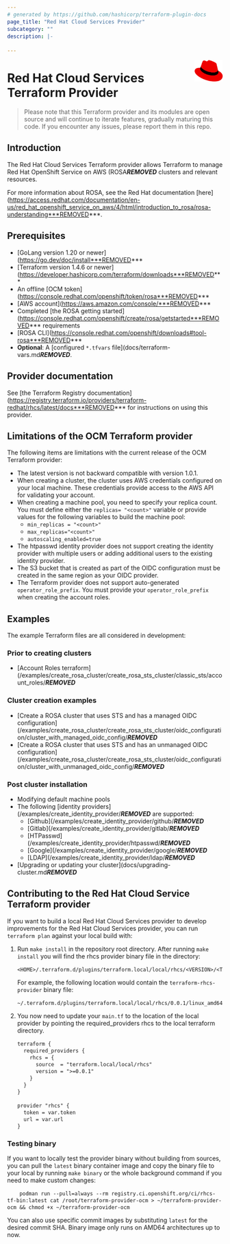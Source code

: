 ```yaml
---
# generated by https://github.com/hashicorp/terraform-plugin-docs
page_title: "Red Hat Cloud Services Provider"
subcategory: ""
description: |-
  
---
```

<a href="https://redhat.com">
    <img src=".github/Logo_Red_Hat.png" alt="Red Hat logo" title="Red Hat" align="right" height="50" />
</a>

# Red Hat Cloud Services Terraform Provider

> Please note that this Terraform provider and its modules are open source and will continue to iterate features, gradually maturing this code.
> If you encounter any issues, please report them in this repo.

## Introduction

The Red Hat Cloud Services Terraform provider allows Terraform to manage Red Hat OpenShift Service on AWS (ROSA***REMOVED*** clusters and relevant resources.

For more information about ROSA, see the Red Hat documentation [here](https://access.redhat.com/documentation/en-us/red_hat_openshift_service_on_aws/4/html/introduction_to_rosa/rosa-understanding***REMOVED***.

## Prerequisites 
* [GoLang version 1.20 or newer](https://go.dev/doc/install***REMOVED***
* [Terraform version 1.4.6 or newer](https://developer.hashicorp.com/terraform/downloads***REMOVED***
* An offline [OCM token](https://console.redhat.com/openshift/token/rosa***REMOVED***
* [AWS account](https://aws.amazon.com/console/***REMOVED***
* Completed [the ROSA getting started](https://console.redhat.com/openshift/create/rosa/getstarted***REMOVED*** requirements
* [ROSA CLI](https://console.redhat.com/openshift/downloads#tool-rosa***REMOVED***
* **Optional**: A [configured `*.tfvars` file](docs/terraform-vars.md***REMOVED***.

## Provider documentation

See [the Terraform Registry documentation](https://registry.terraform.io/providers/terraform-redhat/rhcs/latest/docs***REMOVED*** for instructions on using this provider.

## Limitations of the OCM Terraform provider

The following items are limitations with the current release of the OCM Terraform provider:

* The latest version is not backward compatible with version 1.0.1.
* When creating a cluster, the cluster uses AWS credentials configured on your local machine. These credentials provide access to the AWS API for validating your account.
* When creating a machine pool, you need to specify your replica count. You must define either the `replicas= "<count>"` variable or provide values for the following variables to build the machine pool:  
   * `min_replicas = "<count>"` 
   * `max_replicas="<count>"` 
   * `autoscaling_enabled=true`
* The htpasswd identity provider does not support creating the identity provider with multiple users or adding additional users to the existing identity provider.
* The S3 bucket that is created as part of the OIDC configuration must be created in the same region as your OIDC provider.
* The Terraform provider does not support auto-generated `operator_role_prefix`. You must provide your `operator_role_prefix` when creating the account roles.

## Examples

The example Terraform files are all considered in development:
### Prior to creating clusters
* [Account Roles terraform](/examples/create_rosa_cluster/create_rosa_sts_cluster/classic_sts/account_roles/***REMOVED***
### Cluster creation examples
* [Create a ROSA cluster that uses STS and has a managed OIDC configuration](/examples/create_rosa_cluster/create_rosa_sts_cluster/oidc_configuration/cluster_with_managed_oidc_config/***REMOVED***
* [Create a ROSA cluster that uses STS and has an unmanaged OIDC configuration](/examples/create_rosa_cluster/create_rosa_sts_cluster/oidc_configuration/cluster_with_unmanaged_oidc_config/***REMOVED***

### Post cluster installation
* Modifying default machine pools
* The following [identity providers](/examples/create_identity_provider/***REMOVED*** are supported:
  * [Github](/examples/create_identity_provider/github/***REMOVED***
  * [Gitlab](/examples/create_identity_provider/gitlab/***REMOVED***
  * [HTPasswd](/examples/create_identity_provider/htpasswd/***REMOVED***
  * [Google](/examples/create_identity_provider/google/***REMOVED***
  * [LDAP](/examples/create_identity_provider/ldap/***REMOVED***
* [Upgrading or updating your cluster](docs/upgrading-cluster.md***REMOVED***

## Contributing to the Red Hat Cloud Service Terraform provider
If you want to build a local Red Hat Cloud Services provider to develop improvements for the Red Hat Cloud Services provider, you can run `terraform plan` against your local build with:
1. Run  ```make install``` in the repository root directory. After running ```make install``` you will find the rhcs provider binary file in the directory:
    ```
    <HOME>/.terraform.d/plugins/terraform.local/local/rhcs/<VERSION>/<TARGET_ARCH>
    ```

    For example, the following location would contain the `terraform-rhcs-provider` binary file: 
    ```    
    ~/.terraform.d/plugins/terraform.local/local/rhcs/0.0.1/linux_amd64
2. You now need to update your `main.tf` to the location of the local provider by pointing the required_providers rhcs to the local terraform directory.

    ```
    terraform {
      required_providers {
        rhcs = {
          source  = "terraform.local/local/rhcs"
          version = ">=0.0.1"
        }
      }
    }

    provider "rhcs" {
      token = var.token
      url = var.url
    }

### Testing binary
If you want to locally test the provider binary without building from sources, you can pull the `latest` binary container image and copy the binary file to your local by running `make binary` or the whole background command if you need to make custom changes:
```
    podman run --pull=always --rm registry.ci.openshift.org/ci/rhcs-tf-bin:latest cat /root/terraform-provider-ocm > ~/terraform-provider-ocm && chmod +x ~/terraform-provider-ocm
```
You can also use specific commit images by substituting `latest` for the desired commit SHA.
Binary image only runs on AMD64 architectures up to now.
